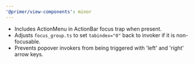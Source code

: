 ```yaml
---
'@primer/view-components': minor
---
```


* Includes ActionMenu in ActionBar focus trap when present.
* Adjusts `focus_group.ts` to set `tabindex="0"` back to invoker if it is non-focusable.
* Prevents popover invokers from being triggered with 'left' and 'right' arrow keys.

<!-- Changed components: Primer::Alpha::ActionBar, Primer::Alpha::ActionMenu -->
